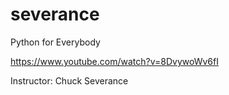 # severance

Python for Everybody

https://www.youtube.com/watch?v=8DvywoWv6fI

Instructor: Chuck Severance